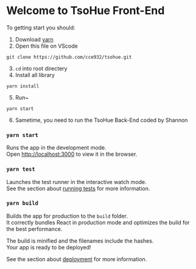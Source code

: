 # Welcome to TsoHue Front-End

To getting start you should:
1. Download [yarn](https://classic.yarnpkg.com/zh-Hant/docs/install/#windows-stable)
2. Open this file on VScode
```
git clone https://github.com/cce932/tsohue.git
```
3. `cd` into root directery
4. Install all library
```
yarn install
```
5. Run~
```
yarn start
```
6. Sametime, you need to run the TsoHue Back-End coded by Shannon

### `yarn start`

Runs the app in the development mode.\
Open [http://localhost:3000](http://localhost:3000) to view it in the browser.


### `yarn test`

Launches the test runner in the interactive watch mode.\
See the section about [running tests](https://facebook.github.io/create-react-app/docs/running-tests) for more information.

### `yarn build`

Builds the app for production to the `build` folder.\
It correctly bundles React in production mode and optimizes the build for the best performance.

The build is minified and the filenames include the hashes.\
Your app is ready to be deployed!

See the section about [deployment](https://facebook.github.io/create-react-app/docs/deployment) for more information.

